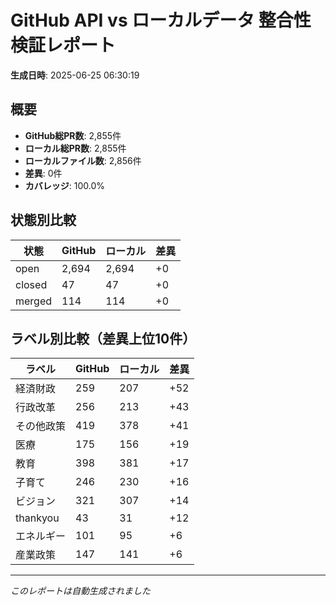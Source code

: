 # GitHub API vs ローカルデータ 整合性検証レポート

**生成日時**: 2025-06-25 06:30:19

## 概要

- **GitHub総PR数**: 2,855件
- **ローカル総PR数**: 2,855件
- **ローカルファイル数**: 2,856件
- **差異**: 0件
- **カバレッジ**: 100.0%

## 状態別比較

| 状態 | GitHub | ローカル | 差異 |
|------|--------|----------|------|
| open | 2,694 | 2,694 | +0 |
| closed | 47 | 47 | +0 |
| merged | 114 | 114 | +0 |

## ラベル別比較（差異上位10件）

| ラベル | GitHub | ローカル | 差異 |
|--------|--------|----------|------|
| 経済財政 | 259 | 207 | +52 |
| 行政改革 | 256 | 213 | +43 |
| その他政策 | 419 | 378 | +41 |
| 医療 | 175 | 156 | +19 |
| 教育 | 398 | 381 | +17 |
| 子育て | 246 | 230 | +16 |
| ビジョン | 321 | 307 | +14 |
| thankyou | 43 | 31 | +12 |
| エネルギー | 101 | 95 | +6 |
| 産業政策 | 147 | 141 | +6 |

---
*このレポートは自動生成されました*